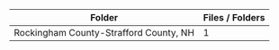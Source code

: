 | Folder                                 |   Files / Folders |
|----------------------------------------|-------------------|
| Rockingham County-Strafford County, NH |                 1 |
